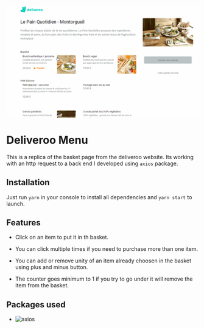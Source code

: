 ![](deliveroo.gif)

# Deliveroo Menu

This is a replica of the basket page from the deliveroo website.
Its working with an http request to a back end I developed using `axios` package.

## Installation

Just run `yarn` in your console to install all dependencies and `yarn start` to launch.

## Features

- Click on an item to put it in th basket.

- You can click multiple times if you need to purchase more than one item.

- You can add or remove unity of an item already choosen in the basket using plus and minus button.

- The counter goes minimum to 1 if you try to go under it will remove the item from the basket.

## Packages used

- ![axios](https://www.npmjs.com/package/axios)
